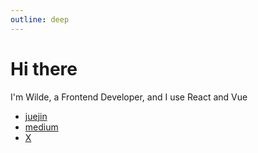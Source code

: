 ```yaml
---
outline: deep
---
```


# Hi there

I'm Wilde, a Frontend Developer, and I use React and Vue

- [juejin](https://juejin.cn/user/1943592287608174)
- [medium](https://medium.com/@liufulin)
- [X](https://twitter.com/lfl976)
